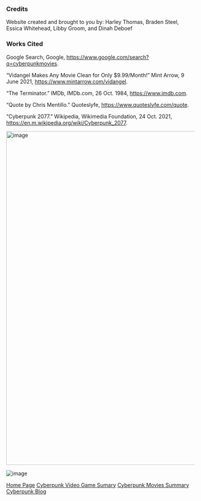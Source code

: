 ### Credits
Website created and brought to you by: Harley Thomas, Braden Steel, Essica Whitehead, Libby Groom, and  Dinah Deboef 
### Works Cited
Google Search, Google, https://www.google.com/search?q=cyberpunkmovies.

“Vidangel Makes Any Movie Clean for Only $9.99/Month!” Mint Arrow, 9 June 2021, https://www.mintarrow.com/vidangel.

“The Terminator.” IMDb, IMDb.com, 26 Oct. 1984, https://www.imdb.com.

“Quote by Chris Mentillo.” Quoteslyfe, https://www.quoteslyfe.com/quote.

“Cyberpunk 2077.” Wikipedia, Wikimedia Foundation, 24 Oct. 2021, https://en.m.wikipedia.org/wiki/Cyberpunk_2077.

<img width="890" alt="image" src="https://user-images.githubusercontent.com/92458635/139140994-fc185204-895e-4233-838f-b75697973e14.png">

![image](https://user-images.githubusercontent.com/92458635/140414315-95ae284c-51b6-41a9-9d2f-6a88a8cb3465.png)

[Home Page]()
[Cyberpunk Video Game Sumary]()
[Cyberpunk Movies Summary]()
[Cyberpunk Blog]()
